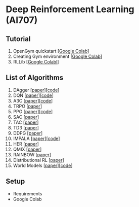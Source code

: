 # Deep Reinforcement Learning (AI707)

## Tutorial

1. OpenGym quickstart [[Google Colab](https://colab.research.google.com/drive/1jGaHnYDQhizjX9s0JSaRVHUY4QzVQmdX?usp=sharing)]
2. Creating Gym environment [[Google Colab](https://colab.research.google.com/drive/12MgKMsS67-8ub2FhVqf_YXDEOU4lLusX?usp=sharing)]
3. RLLib [[Google Colabl](https://github.com/UNIST-LIM-Lab/DRL-course/blob/main/supplementary/RLlib_tutorial.ipynb)]

## List of Algorithms

1. DAgger [[paper](https://arxiv.org/abs/1011.0686)][[code](https://github.com/UNIST-LIM-Lab/DRL-course/tree/main/1_DAgger)]
2. DQN [[paper](https://www.nature.com/articles/nature14236)][[code](https://github.com/UNIST-LIM-Lab/DRL-course/tree/main/2_DQN)]
3. A3C [[paper](https://arxiv.org/abs/1602.01783)][[code](https://github.com/UNIST-LIM-Lab/DRL-course/tree/main/3_A3C)]
4. TRPO [[paper](https://arxiv.org/abs/1502.05477)]
5. PPO [[paper](https://arxiv.org/abs/1707.06347)][[code](https://github.com/UNIST-LIM-Lab/DRL-course/tree/main/5_PPO)]
6. SAC [[paper](https://arxiv.org/abs/1801.01290)]
7. TAC [[paper](https://arxiv.org/abs/1902.00137)]
8. TD3 [[paper](https://arxiv.org/abs/1802.09477)]
9. DDPG [[paper](https://arxiv.org/abs/1509.02971)]
10. IMPALA [[paper](https://arxiv.org/abs/1802.01561)][[code](https://github.com/UNIST-LIM-Lab/DRL-course/blob/main/10_IMPALA)]
11. HER [[paper](https://arxiv.org/abs/1707.01495)]
12. QMIX [[paper](https://arxiv.org/abs/1803.11485)]
13. RAINBOW [[paper](https://arxiv.org/abs/1710.02298)]
14. Distributional RL [[paper](https://arxiv.org/abs/1707.06887)]
15. World Models [[paper](https://arxiv.org/abs/1803.10122)][[code](https://github.com/UNIST-LIM-Lab/DRL-course/tree/main/15_World_Models)]

## Setup
- Requirements
- Google Colab
